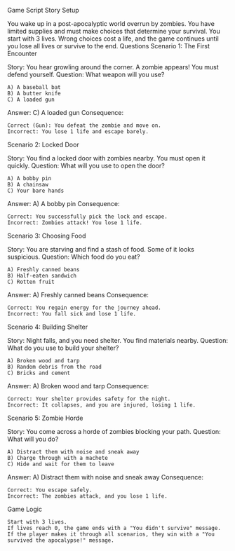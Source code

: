 Game Script
Story Setup

You wake up in a post-apocalyptic world overrun by zombies. You have limited supplies and must make choices that determine your survival. You start with 3 lives. Wrong choices cost a life, and the game continues until you lose all lives or survive to the end.
Questions
Scenario 1: The First Encounter

Story:
You hear growling around the corner. A zombie appears! You must defend yourself.
Question: What weapon will you use?

    A) A baseball bat
    B) A butter knife
    C) A loaded gun

Answer: C) A loaded gun
Consequence:

    Correct (Gun): You defeat the zombie and move on.
    Incorrect: You lose 1 life and escape barely.

Scenario 2: Locked Door

Story:
You find a locked door with zombies nearby. You must open it quickly.
Question: What will you use to open the door?

    A) A bobby pin
    B) A chainsaw
    C) Your bare hands

Answer: A) A bobby pin
Consequence:

    Correct: You successfully pick the lock and escape.
    Incorrect: Zombies attack! You lose 1 life.

Scenario 3: Choosing Food

Story:
You are starving and find a stash of food. Some of it looks suspicious.
Question: Which food do you eat?

    A) Freshly canned beans
    B) Half-eaten sandwich
    C) Rotten fruit

Answer: A) Freshly canned beans
Consequence:

    Correct: You regain energy for the journey ahead.
    Incorrect: You fall sick and lose 1 life.

Scenario 4: Building Shelter

Story:
Night falls, and you need shelter. You find materials nearby.
Question: What do you use to build your shelter?

    A) Broken wood and tarp
    B) Random debris from the road
    C) Bricks and cement

Answer: A) Broken wood and tarp
Consequence:

    Correct: Your shelter provides safety for the night.
    Incorrect: It collapses, and you are injured, losing 1 life.

Scenario 5: Zombie Horde

Story:
You come across a horde of zombies blocking your path.
Question: What will you do?

    A) Distract them with noise and sneak away
    B) Charge through with a machete
    C) Hide and wait for them to leave

Answer: A) Distract them with noise and sneak away
Consequence:

    Correct: You escape safely.
    Incorrect: The zombies attack, and you lose 1 life.

Game Logic

    Start with 3 lives.
    If lives reach 0, the game ends with a "You didn't survive" message.
    If the player makes it through all scenarios, they win with a "You survived the apocalypse!" message.
